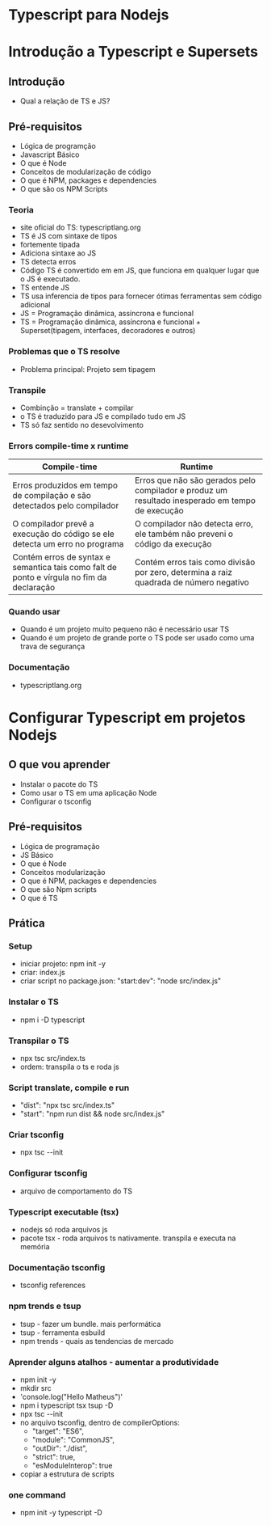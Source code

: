 # Typescript para Nodejs

# Introdução a Typescript e Supersets

## Introdução
- Qual a relação de TS e JS?

## Pré-requisitos
- Lógica de programção
- Javascript Básico
- O que é Node
- Conceitos de modularização de código
- O que é NPM, packages e dependencies
- O que são os NPM Scripts

### Teoria
- site oficial do TS: typescriptlang.org
- TS é JS com sintaxe de tipos
- fortemente tipada
- Adiciona sintaxe ao JS
- TS detecta erros
- Código TS é convertido em em JS, que funciona em qualquer lugar que o JS é executado.
- TS entende JS
- TS usa inferencia de tipos para fornecer ótimas ferramentas sem código adicional
- JS = Programação dinâmica, assíncrona e funcional
- TS = Programação dinâmica, assíncrona e funcional + Superset(tipagem, interfaces, decoradores e outros)

### Problemas que o TS resolve
- Problema principal: Projeto sem tipagem

### Transpile
- Combinção = translate + compilar
- o TS é traduzido para JS e compilado tudo em JS
- TS só faz sentido no desevolvimento

### Errors compile-time x runtime
| Compile-time | Runtime |
| ------------ | ------- |
| Erros produzidos em tempo de compilação e são detectados pelo compilador | Erros que não são gerados pelo compilador e produz um resultado inesperado em tempo de execução |
| O compilador prevê a execução do código se ele detecta um erro no programa | O compilador não detecta erro, ele também não preveni o código da execução |
| Contém erros de syntax e semantica tais como falt de ponto e vírgula no fim da declaração | Contém erros tais como divisão por zero, determina a raiz quadrada de número negativo |

### Quando usar
- Quando é um projeto muito pequeno não é necessário usar TS
- Quando é um projeto de grande porte o TS pode ser usado como uma trava de segurança

### Documentação
- typescriptlang.org


# Configurar Typescript em projetos Nodejs
## O que vou aprender
- Instalar o pacote do TS
- Como usar o TS em uma aplicação Node
- Configurar o tsconfig

## Pré-requisitos
- Lógica de programação
- JS Básico
- O que é Node
- Conceitos modularização
- O que é NPM, packages e dependencies
- O que são Npm scripts
- O que é TS

## Prática
### Setup
- iniciar projeto: npm init -y
- criar: index.js
- criar script no package.json: "start:dev": "node src/index.js"

### Instalar o TS
- npm i -D typescript

### Transpilar o TS
- npx tsc src/index.ts
- ordem: transpila o ts e roda js

### Script translate, compile e run
- "dist": "npx tsc src/index.ts"
- "start": "npm run dist && node src/index.js"

### Criar tsconfig
- npx tsc --init

### Configurar tsconfig
- arquivo de comportamento do TS

### Typescript executable (tsx)
- nodejs só roda arquivos js
- pacote tsx - roda arquivos ts nativamente. transpila e executa na memória

### Documentação tsconfig
- tsconfig references

### npm trends e tsup
- tsup - fazer um bundle. mais performática
- tsup - ferramenta esbuild
- npm trends - quais as tendencias de mercado

### Aprender alguns atalhos - aumentar a produtividade
- npm init -y
- mkdir src
- 'console.log("Hello Matheus")'
- npm i typescript tsx tsup -D
- npx tsc --init
- no arquivo tsconfig, dentro de compilerOptions:
    - "target": "ES6",
    - "module": "CommonJS",
    - "outDir": "./dist",
    - "strict": true,
    - "esModuleInterop": true
- copiar a estrutura de scripts

### one command
- npm init -y typescript -D
